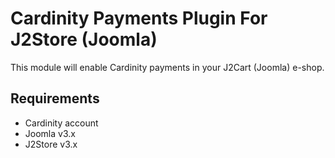 # Cardinity Payments Plugin For J2Store (Joomla)

This module will enable Cardinity payments in your J2Cart (Joomla) e-shop.

## Requirements

- Cardinity account
- Joomla v3.x
- J2Store v3.x
